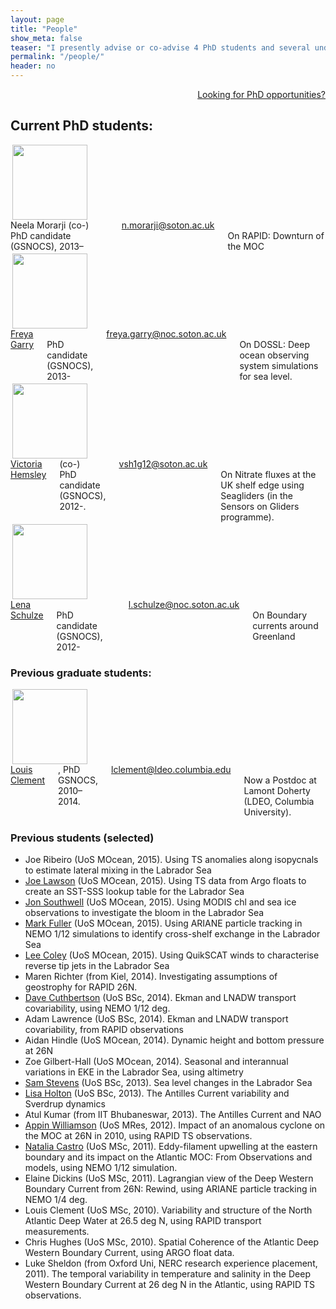 ```yaml
---
layout: page
title: "People"
show_meta: false
teaser: "I presently advise or co-advise 4 PhD students and several undergraduate- and Masters-level students. Projects and topics vary including…"
permalink: "/people/"
header: no
---
```

<!--...and learn at the same time.-->

<p align="right"><a href="/people/phd-opportunities/">Looking for PhD opportunities?</a></p>

## Current PhD students:

<div class="row" style="margin-bottom:3px">
  <div class="small-4 columns"><img src="/images/people/2015-morarji-portrait-square.jpg" width="120" align="right"></div>
  <div class="small-8 columns">Neela Morarji (co-)<br/>PhD candidate (GSNOCS), 2013–<br/>
  <a href="mailto:n.morarji@soton.ac.uk">n.morarji@soton.ac.uk</a><br/>
On RAPID: Downturn of the MOC</div>
</div>

<div class="row" style="margin-bottom:3px">
  <div class="small-4 columns"><img src="/images/people/2015-garry-portrait-square.jpg" width="120" align="right"></div>
  <div class="small-8 columns"><a href="http://www.freyagarry.com">Freya Garry</a><br/>PhD candidate (GSNOCS), 2013-<br/>
  <a href="mailto:freya.garry@noc.soton.ac.uk">freya.garry@noc.soton.ac.uk</a><br/>
On DOSSL: Deep ocean observing system simulations for sea level.</div>
</div>

<div class="row" style="margin-bottom:3px">
<div class="small-4 columns"><img src="/images/people/2015-hemsley-portrait-square.jpg" width="120" align="right"></div>
<div class="small-8 columns"><a href="https://www.researchgate.net/profile/Victoria_Hemsley">Victoria Hemsley</a> (co-)<br/> PhD candidate (GSNOCS), 2012-.<br/>
  <a href="mailto:vsh1g12@soton.ac.uk">vsh1g12@soton.ac.uk</a><br/>
On Nitrate fluxes at the UK shelf edge using Seagliders (in the Sensors on Gliders programme).</div>
</div>
<div class="row">
<div class="small-4 columns"><img src="/images/people/2015-schulze-portrait-square.jpg" width="120" align="right"></div>
<div class="small-8 columns"><a href="http://lenaschulze.webs.com">Lena Schulze</a><br/> PhD candidate (GSNOCS), 2012-<br/>
  <a href="mailto:l.schulze@noc.soton.ac.uk">l.schulze@noc.soton.ac.uk</a><br/>
On Boundary currents around Greenland
</div>
</div>

### Previous graduate students:

<div class="row">
<div class="small-4 columns"><img src="/images/people/2015-clement-portrait.jpg" width="120" align="right">
</div>
<div class="small-8 columns"><a href="http://www.ldeo.columbia.edu/user/lclement">Louis Clement</a>, PhD<br/>GSNOCS, 2010–2014. <br/>
  <a href="mailto:lclement@ldeo.columbia.edu">lclement@ldeo.columbia.edu</a>
<br/>Now a Postdoc at Lamont Doherty (LDEO, Columbia University).</div></div>

### Previous students (selected)

* Joe Ribeiro (UoS MOcean, 2015). Using TS anomalies along isopycnals to estimate lateral mixing in the Labrador Sea
* [Joe Lawson](https://uk.linkedin.com/in/lawsonjoseph) (UoS MOcean, 2015). Using TS data from Argo floats to create an SST-SSS lookup table for the Labrador Sea
* [Jon Southwell][5] (UoS MOcean, 2015). Using MODIS chl and sea ice observations to investigate the bloom in the Labrador Sea
* [Mark Fuller][6] (UoS MOcean, 2015). Using ARIANE particle tracking in NEMO 1/12 simulations to identify cross-shelf exchange in the Labrador Sea
* [Lee Coley][8] (UoS MOcean, 2015). Using QuikSCAT winds to characterise reverse tip jets in the Labrador Sea
* Maren Richter (from Kiel, 2014). Investigating assumptions of geostrophy for RAPID 26N.
* [Dave Cuthbertson][9] (UoS BSc, 2014). Ekman and LNADW transport covariability, using NEMO 1/12 deg.
* Adam Lawrence (UoS BSc, 2014). Ekman and LNADW transport covariability, from RAPID observations
* Aidan Hindle (UoS MOcean, 2014). Dynamic height and bottom pressure at 26N
* Zoe Gilbert-Hall (UoS MOcean, 2014). Seasonal and interannual variations in EKE in the Labrador Sea, using altimetry
* [Sam Stevens][11] (UoS BSc, 2013). Sea level changes in the Labrador Sea
* [Lisa Holton][10] (UoS BSc, 2013). The Antilles Current variability and Sverdrup dynamics
* Atul Kumar (from IIT Bhubaneswar, 2013). The Antilles Current and NAO
* [Appin Williamson][12] (UoS MRes, 2012). Impact of an anomalous cyclone on the MOC at 26N in 2010, using RAPID TS observations.
* [Natalia Castro][13] (UoS MSc, 2011). Eddy-filament upwelling at the eastern boundary and its impact on the Atlantic MOC: From Observations and models, using NEMO 1/12 simulation.
* Elaine Dickins (UoS MSc, 2011). Lagrangian view of the Deep Western Boundary Current from 26N: Rewind, using ARIANE particle tracking in NEMO 1/4 deg.
* Louis Clement (UoS MSc, 2010). Variability and structure of the North Atlantic Deep Water at 26.5 deg N, using RAPID transport measurements.
* Chris Hughes (UoS MSc, 2010). Spatial Coherence of the Atlantic Deep Western Boundary Current, using ARGO float data.
* Luke Sheldon (from Oxford Uni, NERC research experience placement, 2011). The temporal variability in temperature and salinity in the Deep Western Boundary Current at 26 deg N in the Atlantic, using RAPID TS observations.


[1]: /people/phd-opportunities/
[5]: https://uk.linkedin.com/pub/jon-southwell/63/381/745
[6]: https://uk.linkedin.com/in/markjamesfuller
[8]: https://uk.linkedin.com/pub/lee-william-coley/6b/b92/7b8
[9]: https://uk.linkedin.com/pub/david-cuthbertson/74/12b/23
[10]: https://za.linkedin.com/pub/lisa-holton/5a/6b9/19a
[11]: https://www.linkedin.com/pub/samuel-stevens/93/911/a13
[12]: https://au.linkedin.com/in/appinwilliamson
[13]: https://ie.linkedin.com/pub/natalia-castro/35/814/26
